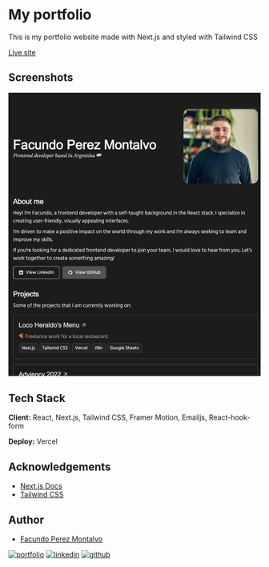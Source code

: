 # My portfolio

This is my portfolio website made with Next.js and styled with Tailwind CSS

[Live site](http://facuperezm.vercel.app)

## Screenshots

![App Screenshot](./public/screenshot.png)

## Tech Stack

**Client:** React, Next.js, Tailwind CSS, Framer Motion, Emailjs, React-hook-form

**Deploy:** Vercel

## Acknowledgements

- [Next.js Docs](https://nextjs.org/docs/getting-started)
- [Tailwind CSS](https://tailwindcss.com/)

## Author

- [Facundo Perez Montalvo](https://facuperezm.vercel.app)

[![portfolio](https://img.shields.io/badge/my_portfolio-000?style=for-the-badge&logo=ko-fi&logoColor=white)](https://facuperezm.vercel.app/)
[![linkedin](https://img.shields.io/badge/linkedin-0A66C2?style=for-the-badge&logo=linkedin&logoColor=white)](https://www.linkedin.com/in/facuperezm/)
[![github](https://img.shields.io/badge/github-555?style=for-the-badge&logo=github&logoColor=white)](https://github.com/facuperezm)
